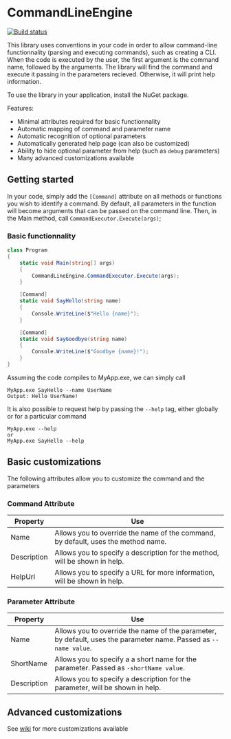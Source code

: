 # CommandLineEngine
[![Build status](https://ci.appveyor.com/api/projects/status/dm9p4ufovcnsil4c?svg=true)](https://ci.appveyor.com/project/blouin/commandlineengine)

This library uses conventions in your code in order to allow command-line functionnality (parsing and executing commands), such as creating a CLI. When the code is executed by the user, the first argument is the command name, followed by the arguments. The library will find the command and execute it passing in the parameters recieved. Otherwise, it will print help information.

To use the library in your application, install the NuGet package.

Features:
* Minimal attributes required for basic functionnality
* Automatic mapping of command and parameter name
* Automatic recognition of optional parameters
* Automatically generated help page (can also be customized)
* Ability to hide optional parameter from help (such as `debug` parameters)
* Many advanced customizations available

## Getting started
In your code, simply add the `[Command]` attribute on all methods or functions you wish to identify a command. By default, all parameters in the function will become arguments that can be passed on the command line. 
Then, in the Main method, call `CommandExecutor.Execute(args)`;

### Basic functionnality
```c#
class Program
{
    static void Main(string[] args)
    {
        CommandLineEngine.CommandExecutor.Execute(args);
    }

    [Command]
    static void SayHello(string name)
    {
        Console.WriteLine($"Hello {name}");
    }

    [Command]
    static void SayGoodbye(string name)
    {
        Console.WriteLine($"Goodbye {name}!");
    }
}
```
Assuming the code compiles to MyApp.exe, we can simply call
```
MyApp.exe SayHello --name UserName
Output: Hello UserName!
```

It is also possible to request help by passing the `--help` tag, either globally or for a particular command
```
MyApp.exe --help
or
MyApp.exe SayHello --help
```

## Basic customizations
The following attributes allow you to customize the command and the parameters
### Command Attribute
Property | Use
------------ | -------------
Name | Allows you to override the name of the command, by default, uses the method name.
Description | Allows you to specify a description for the method, will be shown in help.
HelpUrl | Allows you to specify a URL for more information, will be shown in help.
### Parameter Attribute
Property | Use
------------ | -------------
Name | Allows you to override the name of the parameter, by default, uses the parameter name. Passed as `--name value`.
ShortName | Allows you to specify a a short name for the parameter. Passed as `-shortName value`.
Description | Allows you to specify a description for the parameter, will be shown in help.


## Advanced customizations
See [wiki](https://github.com/blouin/CommandLineEngine/wiki) for more customizations available

